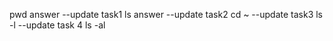 pwd answer
--update task1
ls answer
--update task2
cd ~
--update task3
ls -l
--update task 4
ls -al
